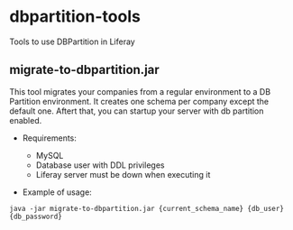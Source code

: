 # dbpartition-tools
Tools to use DBPartition in Liferay

## migrate-to-dbpartition.jar
This tool migrates your companies from a regular environment to a DB Partition environment. It creates one schema per company except the default one. Aftert that, you can startup your server with db partition enabled.

- Requirements:
  - MySQL
  - Database user with DDL privileges
  - Liferay server must be down when executing it

- Example of usage:
```
java -jar migrate-to-dbpartition.jar {current_schema_name} {db_user} {db_password}
```
